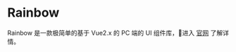 # Rainbow

Rainbow 是一款极简单的基于 Vue2.x 的 PC 端的 UI 组件库，进入 [官网](https://bravf.github.io/rainbow-docs/pages/start.html) 了解详情。